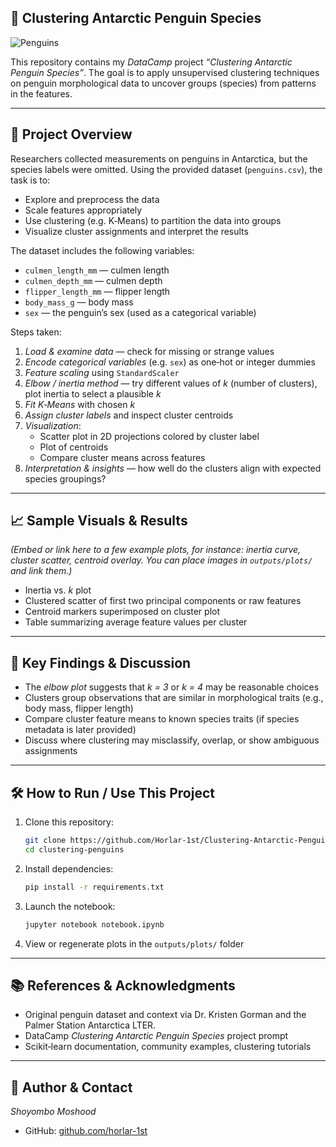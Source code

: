 ## 🐧 Clustering Antarctic Penguin Species

![Penguins](https://github.com/allisonhorst/palmerpenguins/blob/main/man/figures/lter_penguins.png)

This repository contains my *DataCamp* project *“Clustering Antarctic Penguin Species”*. The goal is to apply unsupervised clustering techniques on penguin morphological data to uncover groups (species) from patterns in the features.

---

## 📄 Project Overview

Researchers collected measurements on penguins in Antarctica, but the species labels were omitted. Using the provided dataset (`penguins.csv`), the task is to:

- Explore and preprocess the data  
- Scale features appropriately  
- Use clustering (e.g. K‑Means) to partition the data into groups  
- Visualize cluster assignments and interpret the results  

The dataset includes the following variables:  
- `culmen_length_mm` — culmen length  
- `culmen_depth_mm` — culmen depth  
- `flipper_length_mm` — flipper length  
- `body_mass_g` — body mass  
- `sex` — the penguin’s sex (used as a categorical variable)

Steps taken:
1. *Load & examine data* — check for missing or strange values  
2. *Encode categorical variables* (e.g. `sex`) as one‑hot or integer dummies  
3. *Feature scaling* using `StandardScaler`  
4. *Elbow / inertia method* — try different values of *k* (number of clusters), plot inertia to select a plausible *k*  
5. *Fit K‑Means* with chosen *k*  
6. *Assign cluster labels* and inspect cluster centroids  
7. *Visualization*:
   - Scatter plot in 2D projections colored by cluster label  
   - Plot of centroids  
   - Compare cluster means across features  
8. *Interpretation & insights* — how well do the clusters align with expected species groupings?

---

## 📈 Sample Visuals & Results

*(Embed or link here to a few example plots, for instance: inertia curve, cluster scatter, centroid overlay. You can place images in `outputs/plots/` and link them.)*

- Inertia vs. *k* plot  
- Clustered scatter of first two principal components or raw features  
- Centroid markers superimposed on cluster plot  
- Table summarizing average feature values per cluster  

---

## 🏁 Key Findings & Discussion

- The *elbow plot* suggests that *k = 3* or *k = 4* may be reasonable choices  
- Clusters group observations that are similar in morphological traits (e.g., body mass, flipper length)
- Compare cluster feature means to known species traits (if species metadata is later provided)  
- Discuss where clustering may misclassify, overlap, or show ambiguous assignments  

---

## 🛠 How to Run / Use This Project

1. Clone this repository:  
   ```bash
   git clone https://github.com/Horlar-1st/Clustering-Antarctic-Penguin-Species.git
   cd clustering-penguins
   ```

2. Install dependencies:  
   ```bash
   pip install -r requirements.txt
   ```

3. Launch the notebook:
   ```bash
   jupyter notebook notebook.ipynb
   ```

4. View or regenerate plots in the `outputs/plots/` folder  

---

## 📚 References & Acknowledgments

- Original penguin dataset and context via Dr. Kristen Gorman and the Palmer Station Antarctica LTER.
- DataCamp *Clustering Antarctic Penguin Species* project prompt  
- Scikit‑learn documentation, community examples, clustering tutorials  

---

## 🙋 Author & Contact

*Shoyombo Moshood*  
- GitHub: [github.com/horlar-1st](https://github.com/horlar-1st)  
